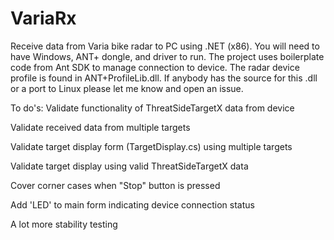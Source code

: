# VariaRx
Receive data from Varia bike radar to PC using .NET (x86). You will need to have Windows, ANT+ dongle, and driver to run. The project uses
boilerplate code from Ant SDK to manage connection to device. The radar device profile is found in ANT+ProfileLib.dll. If anybody has 
the source for this .dll or a port to Linux please let me know and open an issue.

To do's:
Validate functionality of ThreatSideTargetX data from device

Validate received data from multiple targets

Validate target display form (TargetDisplay.cs) using multiple targets

Validate target display using valid ThreatSideTargetX data

Cover corner cases when "Stop" button is pressed

Add 'LED' to main form indicating device connection status

A lot more stability testing


